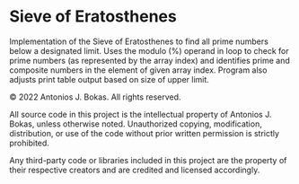 # Sieve of Eratosthenes
Implementation of the Sieve of Eratosthenes to find all prime numbers below a designated limit. Uses the modulo (%) operand in loop to check for prime numbers (as represented by the array index) and identifies prime and composite numbers in the element of given array index. Program also adjusts print table output based on size of upper limit.

© 2022 Antonios J. Bokas. All rights reserved.

All source code in this project is the intellectual property of Antonios J. Bokas, unless otherwise noted. Unauthorized copying, modification, distribution, or use of the code without prior written permission is strictly prohibited.

Any third-party code or libraries included in this project are the property of their respective creators and are credited and licensed accordingly.
